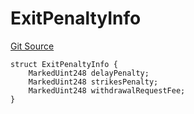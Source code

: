 # ExitPenaltyInfo
[Git Source](https://github.com/lidofinance/community-staking-module/blob/efc92ba178845b0562e369d8d71b585ba381ab86/src/interfaces/ICSExitPenalties.sol)


```solidity
struct ExitPenaltyInfo {
    MarkedUint248 delayPenalty;
    MarkedUint248 strikesPenalty;
    MarkedUint248 withdrawalRequestFee;
}
```


